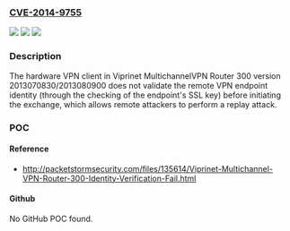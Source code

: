### [CVE-2014-9755](https://cve.mitre.org/cgi-bin/cvename.cgi?name=CVE-2014-9755)
![](https://img.shields.io/static/v1?label=Product&message=n%2Fa&color=blue)
![](https://img.shields.io/static/v1?label=Version&message=n%2Fa&color=blue)
![](https://img.shields.io/static/v1?label=Vulnerability&message=n%2Fa&color=brighgreen)

### Description

The hardware VPN client in Viprinet MultichannelVPN Router 300 version 2013070830/2013080900 does not validate the remote VPN endpoint identity (through the checking of the endpoint's SSL key) before initiating the exchange, which allows remote attackers to perform a replay attack.

### POC

#### Reference
- http://packetstormsecurity.com/files/135614/Viprinet-Multichannel-VPN-Router-300-Identity-Verification-Fail.html

#### Github
No GitHub POC found.

